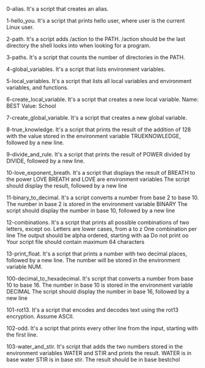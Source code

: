 0-alias. It's a script that creates an alias.

1-hello_you. It's a script that prints hello user, where user is the current Linux user.

2-path. It's a script adds /action to the PATH. /action should be the last directory the shell looks into when looking for a program.

3-paths. It's a script that counts the number of directories in the PATH.

4-global_variables. It's a script that lists environment variables.

5-local_variables. It's a script that lists all local variables and environment variables, and functions.

6-create_local_variable. It's a script that creates a new local variable.
Name: BEST
Value: School

7-create_global_variable. It's a script that creates a new global variable.

8-true_knowledge. It's a script that prints the result of the addition of 128 with the value stored in the environment variable TRUEKNOWLEDGE, followed by a new line.

9-divide_and_rule. It's a script that prints the result of POWER divided by DIVIDE, followed by a new line.

10-love_exponent_breath. It's a script that displays the result of BREATH to the power LOVE
BREATH and LOVE are environment variables
The script should display the result, followed by a new line

11-binary_to_decimal. It's a script converts a number from base 2 to base 10.
The number in base 2 is stored in the environment variable BINARY
The script should display the number in base 10, followed by a new line

12-combinations. It's a script that prints all possible combinations of two letters, except oo.
Letters are lower cases, from a to z
One combination per line
The output should be alpha ordered, starting with aa
Do not print oo
Your script file should contain maximum 64 characters

13-print_float. It's a script that prints a number with two decimal places, followed by a new line.
The number will be stored in the environment variable NUM.

100-decimal_to_hexadecimal. It's  script that converts a number from base 10 to base 16.
The number in base 10 is stored in the environment variable DECIMAL
The script should display the number in base 16, followed by a new line

101-rot13. It's a script that encodes and decodes text using the rot13 encryption. Assume ASCII.

102-odd. It's a script that prints every other line from the input, starting with the first line.

103-water_and_stir. It's script that adds the two numbers stored in the environment variables WATER and STIR and prints the result.
WATER is in base water
STIR is in base stir.
The result should be in base bestchol


